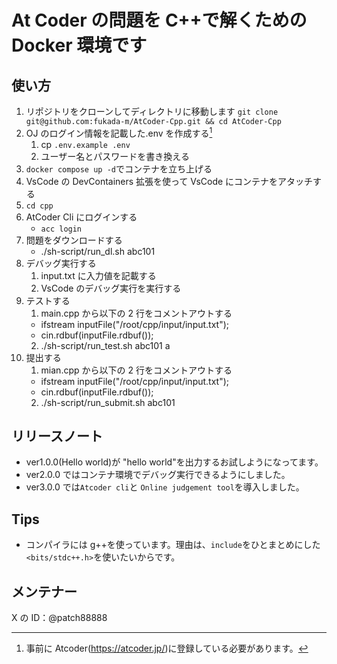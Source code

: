 # At Coder の問題を C++で解くための Docker 環境です

## 使い方

1. リポジトリをクローンしてディレクトリに移動します
   `git clone git@github.com:fukada-m/AtCoder-Cpp.git && cd AtCoder-Cpp`
2. OJ のログイン情報を記載した.env を作成する[^1]
   1. cp `.env.example .env`
   2. ユーザー名とパスワードを書き換える
3. `docker compose up -d`でコンテナを立ち上げる
4. VsCode の DevContainers 拡張を使って VsCode にコンテナをアタッチする
5. `cd cpp`
6. AtCoder Cli にログインする
   - `acc login`
7. 問題をダウンロードする
   - ./sh-script/run_dl.sh abc101
8. デバッグ実行する
   1. input.txt に入力値を記載する
   2. VsCode のデバッグ実行を実行する
9. テストする
   1. main.cpp から以下の 2 行をコメントアウトする
   - ifstream inputFile("/root/cpp/input/input.txt");
   - cin.rdbuf(inputFile.rdbuf());
   2. ./sh-script/run_test.sh abc101 a
10. 提出する
    1. mian.cpp から以下の 2 行をコメントアウトする
    - ifstream inputFile("/root/cpp/input/input.txt");
    - cin.rdbuf(inputFile.rdbuf());
    2. ./sh-script/run_submit.sh abc101

## リリースノート

- ver1.0.0(Hello world)が "hello world"を出力するお試しようになってます。
- ver2.0.0 ではコンテナ環境でデバッグ実行できるようにしました。
- ver3.0.0 では`Atcoder cli`と `Online judgement tool`を導入しました。

## Tips

- コンパイラには g++を使っています。理由は、`include`をひとまとめにした `<bits/stdc++.h>`を使いたいからです。

## メンテナー

X の ID：@patch88888

[^1]: 事前に Atcoder(https://atcoder.jp/)に登録している必要があります。
